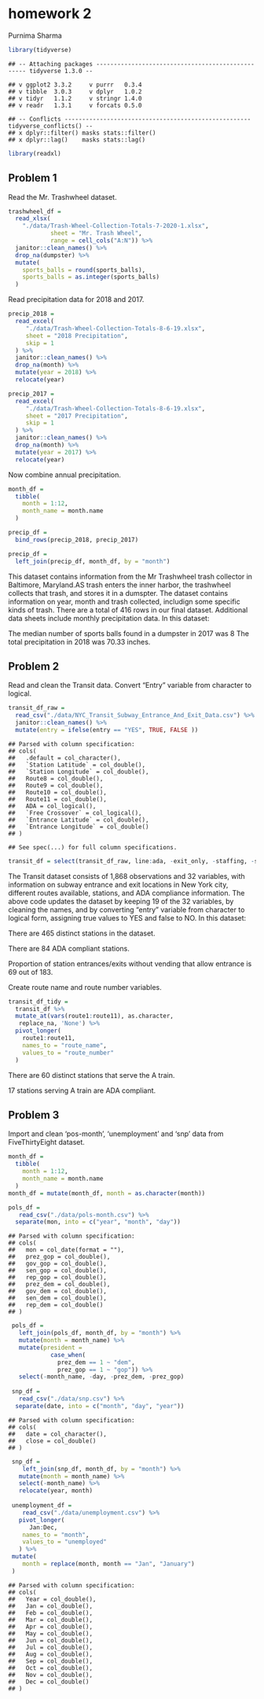 homework 2
================
Purnima Sharma

``` r
library(tidyverse)
```

    ## -- Attaching packages -------------------------------------------------- tidyverse 1.3.0 --

    ## v ggplot2 3.3.2     v purrr   0.3.4
    ## v tibble  3.0.3     v dplyr   1.0.2
    ## v tidyr   1.1.2     v stringr 1.4.0
    ## v readr   1.3.1     v forcats 0.5.0

    ## -- Conflicts ----------------------------------------------------- tidyverse_conflicts() --
    ## x dplyr::filter() masks stats::filter()
    ## x dplyr::lag()    masks stats::lag()

``` r
library(readxl)
```

## Problem 1

Read the Mr. Trashwheel dataset.

``` r
trashwheel_df = 
  read_xlsx(
    "./data/Trash-Wheel-Collection-Totals-7-2020-1.xlsx",
            sheet = "Mr. Trash Wheel",
            range = cell_cols("A:N")) %>% 
  janitor::clean_names() %>% 
  drop_na(dumpster) %>% 
  mutate(
    sports_balls = round(sports_balls),
    sports_balls = as.integer(sports_balls)
  )
```

Read precipitation data for 2018 and 2017.

``` r
precip_2018 =
  read_excel(
     "./data/Trash-Wheel-Collection-Totals-8-6-19.xlsx",
     sheet = "2018 Precipitation",
     skip = 1
  ) %>% 
  janitor::clean_names() %>% 
  drop_na(month) %>% 
  mutate(year = 2018) %>% 
  relocate(year)

precip_2017 =
  read_excel(
     "./data/Trash-Wheel-Collection-Totals-8-6-19.xlsx",
     sheet = "2017 Precipitation",
     skip = 1
  ) %>% 
  janitor::clean_names() %>% 
  drop_na(month) %>% 
  mutate(year = 2017) %>% 
  relocate(year)
```

Now combine annual precipitation.

``` r
month_df =
  tibble(
    month = 1:12,
    month_name = month.name
  )

precip_df =
  bind_rows(precip_2018, precip_2017)

precip_df =
  left_join(precip_df, month_df, by = "month")
```

This dataset contains information from the Mr Trashwheel trash collector
in Baltimore, Maryland.AS trash enters the inner harbor, the trashwheel
collects that trash, and stores it in a dumspter. The dataset contains
information on year, month and trash collected, includign some specific
kinds of trash. There are a total of 416 rows in our final dataset.
Additional data sheets include monthly precipitation data. In this
dataset:

The median number of sports balls found in a dumpster in 2017 was 8 The
total precipitation in 2018 was 70.33 inches.

## Problem 2

Read and clean the Transit data. Convert “Entry” variable from character
to logical.

``` r
transit_df_raw = 
  read_csv("./data/NYC_Transit_Subway_Entrance_And_Exit_Data.csv") %>%
  janitor::clean_names() %>% 
  mutate(entry = ifelse(entry == "YES", TRUE, FALSE ))
```

    ## Parsed with column specification:
    ## cols(
    ##   .default = col_character(),
    ##   `Station Latitude` = col_double(),
    ##   `Station Longitude` = col_double(),
    ##   Route8 = col_double(),
    ##   Route9 = col_double(),
    ##   Route10 = col_double(),
    ##   Route11 = col_double(),
    ##   ADA = col_logical(),
    ##   `Free Crossover` = col_logical(),
    ##   `Entrance Latitude` = col_double(),
    ##   `Entrance Longitude` = col_double()
    ## )

    ## See spec(...) for full column specifications.

``` r
transit_df = select(transit_df_raw, line:ada, -exit_only, -staffing, -staff_hours) 
```

The Transit dataset consists of 1,868 observations and 32 variables,
with information on subway entrance and exit locations in New York city,
different routes available, stations, and ADA compliance information.
The above code updates the dataset by keeping 19 of the 32 variables, by
cleaning the names, and by converting “entry” variable from character to
logical form, assigning true values to YES and false to NO. In this
dataset:

There are 465 distinct stations in the dataset.

There are 84 ADA compliant stations.

Proportion of station entrances/exits without vending that allow
entrance is 69 out of 183.

Create route name and route number variables.

``` r
transit_df_tidy = 
  transit_df %>% 
  mutate_at(vars(route1:route11), as.character,
   replace_na, 'None') %>% 
  pivot_longer(
    route1:route11,
    names_to = "route_name",
    values_to = "route_number"
  ) 
```

There are 60 distinct stations that serve the A train.

17 stations serving A train are ADA compliant.

## Problem 3

Import and clean ‘pos-month’, ‘unemployment’ and ‘snp’ data from
FiveThirtyEight dataset.

``` r
month_df = 
  tibble(
    month = 1:12,
    month_name = month.name
  ) 
month_df = mutate(month_df, month = as.character(month))

pols_df = 
   read_csv("./data/pols-month.csv") %>% 
  separate(mon, into = c("year", "month", "day")) 
```

    ## Parsed with column specification:
    ## cols(
    ##   mon = col_date(format = ""),
    ##   prez_gop = col_double(),
    ##   gov_gop = col_double(),
    ##   sen_gop = col_double(),
    ##   rep_gop = col_double(),
    ##   prez_dem = col_double(),
    ##   gov_dem = col_double(),
    ##   sen_dem = col_double(),
    ##   rep_dem = col_double()
    ## )

``` r
 pols_df =
   left_join(pols_df, month_df, by = "month") %>% 
   mutate(month = month_name) %>% 
   mutate(president = 
            case_when(
              prez_dem == 1 ~ "dem",
              prez_gop == 1 ~ "gop")) %>% 
   select(-month_name, -day, -prez_dem, -prez_gop)
 
 snp_df = 
   read_csv("./data/snp.csv") %>% 
  separate(date, into = c("month", "day", "year")) 
```

    ## Parsed with column specification:
    ## cols(
    ##   date = col_character(),
    ##   close = col_double()
    ## )

``` r
 snp_df =
    left_join(snp_df, month_df, by = "month") %>% 
   mutate(month = month_name) %>% 
   select(-month_name) %>% 
   relocate(year, month)
 
 unemployment_df =
    read_csv("./data/unemployment.csv") %>% 
   pivot_longer(
      Jan:Dec,
    names_to = "month",
    values_to = "unemployed"
   ) %>% 
 mutate(
    month = replace(month, month == "Jan", "January")
 )
```

    ## Parsed with column specification:
    ## cols(
    ##   Year = col_double(),
    ##   Jan = col_double(),
    ##   Feb = col_double(),
    ##   Mar = col_double(),
    ##   Apr = col_double(),
    ##   May = col_double(),
    ##   Jun = col_double(),
    ##   Jul = col_double(),
    ##   Aug = col_double(),
    ##   Sep = col_double(),
    ##   Oct = col_double(),
    ##   Nov = col_double(),
    ##   Dec = col_double()
    ## )
